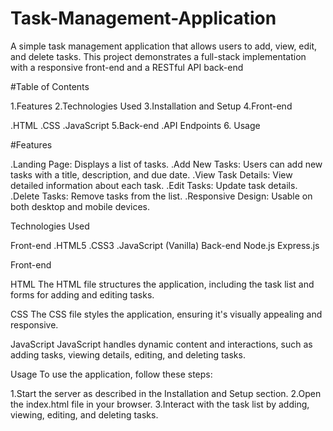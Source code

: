 # Task-Management-Application
A simple task management application that allows users to add, view, edit, and delete tasks. This project demonstrates a full-stack implementation with a responsive front-end and a RESTful API back-end

#Table of Contents

1.Features
2.Technologies Used
3.Installation and Setup
4.Front-end

 .HTML
 .CSS
 .JavaScript
5.Back-end
 .API Endpoints
6. Usage

#Features

 .Landing Page: Displays a list of tasks.
 .Add New Tasks: Users can add new tasks with a title, description, and due date.
 .View Task Details: View detailed information about each task.
 .Edit Tasks: Update task details.
 .Delete Tasks: Remove tasks from the list.
 .Responsive Design: Usable on both desktop and mobile devices.

Technologies Used

Front-end
 .HTML5
 .CSS3
 .JavaScript (Vanilla)
Back-end
Node.js
Express.js

Front-end

HTML
The HTML file structures the application, including the task list and forms for adding and editing tasks.

CSS
The CSS file styles the application, ensuring it's visually appealing and responsive.

JavaScript
JavaScript handles dynamic content and interactions, such as adding tasks, viewing details, editing, and deleting tasks.

Usage
To use the application, follow these steps:

1.Start the server as described in the Installation and Setup section.
2.Open the index.html file in your browser.
3.Interact with the task list by adding, viewing, editing, and deleting tasks.
